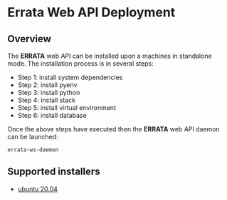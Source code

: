# Errata Web API Deployment

## Overview

The **ERRATA** web API can be installed upon a machines in standalone mode.  The installation process is in several steps:

- Step 1: install system dependencies
- Step 2: install pyenv
- Step 3: install python
- Step 4: install stack
- Step 5: install virtual environment
- Step 6: install database

Once the above steps have executed then the **ERRATA** web API daemon can be launched: 

```
errata-ws-daemon
```

## Supported installers

- [ubuntu 20.04](https://github.com/ES-DOC/devops/blob/main/setups/ubuntu/errata/workflow.md)
